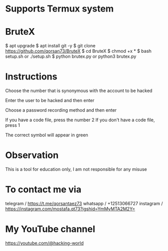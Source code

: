 # Supports Termux system

# BruteX
$ apt upgrade
$ apt install git -y
$ git clone https://github.com/qorsan73/BruteX
$ cd BruteX
$ chmod +x *
$ bash setup.sh or ./setup.sh
$ python brutex.py or python3 brutex.py

# Instructions

Choose the number that is synonymous with the account to be hacked

Enter the user to be hacked and then enter

Choose a password recording method and then enter

If you have a code file, press the number 2 
If you don't have a code file, press 1 

The correct symbol will appear in green

# Observation
This is a tool for education only, I am not responsible for any misuse

# To contact me via
telegram / https://t.me/qorsantaez73
whatsapp / +12513066727
instagram / https://instagram.com/mostafa.qt73?igshid=YmMyMTA2M2Y=

# My YouTube channel
https://youtube.com/@hacking-world
